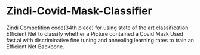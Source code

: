 # Zindi-Covid-Mask-Classifier
Zindi Competition code(34th place) for using state of the art classification Efficient Net to classify whether a Picture contained a Covid Mask
Used fast.ai with discriminative fine tuning and annealing learning rates to train an Efficient Net Backbone.
